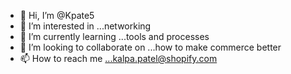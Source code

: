 - 👋 Hi, I’m @Kpate5
- 👀 I’m interested in ...networking
- 🌱 I’m currently learning ...tools and processes 
- 💞️ I’m looking to collaborate on ...how to make commerce better
- 📫 How to reach me ...kalpa.patel@shopify.com

<!---
Kpate5/Kpate5 is a ✨ special ✨ repository because its `README.md` (this file) appears on your GitHub profile.
You can click the Preview link to take a look at your changes.
--->
